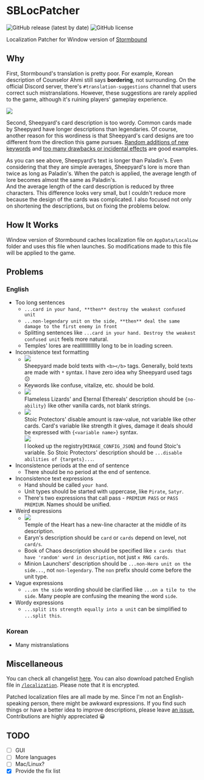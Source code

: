 # SBLocPatcher
![GitHub release (latest by date)](https://img.shields.io/github/v/release/dvrp0/SBLocPatcher) ![GitHub license](https://img.shields.io/github/license/dvrp0/SBLocPatcher)

Localization Patcher for Window version of [Stormbound](https://paladinstudios.com/stormbound/)

## Why
First, Stormbound's translation is pretty poor. For example, Korean description of Counselor Ahmi still says **bordering**, not surrounding. On the official Discord server, there's `#translation-suggestions` channel that users correct such mistranslations. However, these suggestions are rarely applied to the game, although it's ruining players' gameplay experience.

![](https://media.discordapp.net/attachments/815214884920098817/928644018294894623/unknown.png)

Second, Sheepyard's card description is too wordy. Common cards made by Sheepyard have longer descriptions than legendaries. Of course, another reason for this wordiness is that Sheepyard's card designs are too different from the direction this game pursues. [Random additions of new keywords](https://discord.com/channels/293674725069029377/447484918801629195/899744998310948884) and [too many drawbacks or incidental effects](https://discord.com/channels/293674725069029377/447676050726453248/915670519376924724) are good examples.

As you can see above, Sheepyard's text is longer than Paladin's. Even considering that they are simple averages, Sheepyard's lore is more than twice as long as Paladin's. When the patch is applied, the average length of lore becomes almost the same as Paladin's.  
And the average length of the card description is reduced by three characters. This difference looks very small, but I couldn't reduce more because the design of the cards was complicated. I also focused not only on shortening the descriptions, but on fixing the problems below.

## How It Works
Window version of Stormbound caches localization file on `AppData/LocalLow` folder and uses this file when launches. So modifications made to this file will be applied to the game.

## Problems
### English
 - Too long sentences
   - `...card in your hand, **then** destroy the weakest confused unit`
   - `...non-legendary unit on the side, **then** deal the same damage to the first enemy in front`
   - Splitting sentences like `...card in your hand. Destroy the weakest confused unit` feels more natural.
   - Temples' lores are reallllllllllllly long to be in loading screen.
 - Inconsistence text formatting
   - ![](https://cdn.discordapp.com/attachments/815214884920098817/927613588410105936/unknown.png)  
     Sheepyard made bold texts with `<b></b>` tags. Generally, bold texts are made with `*` syntax. I have zero idea why Sheepyard used tags 😕
   - Keywords like confuse, vitalize, etc. should be bold.
   - ![](https://cdn.discordapp.com/attachments/815214884920098817/927609032116678737/unknown.png)  
     Flameless Lizards' and Eternal Ethereals' description should be `{no-ability}` like other vanilla cards, not blank strings.
   - ![](https://cdn.discordapp.com/attachments/815214884920098817/927607083937976350/unknown.png)  
     Stoic Protectors' disable amount is raw-value, not variable like other cards. Card's variable like strength it gives, damage it deals should be expressed with `{<variable name>}` syntax.  
     ![](https://cdn.discordapp.com/attachments/815214884920098817/927607004355244053/unknown.png)  
     I looked up the registry(`MIRAGE_CONFIG_JSON`) and found Stoic's variable. So Stoic Protectors' description should be `...disable abilities of {targets}...`.
 - Inconsistence periods at the end of sentence
   - There should be no period at the end of sentence.
 - Inconsistence text expressions
   - Hand should be called `your hand`.
   - Unit types should be started with uppercase, like `Pirate`, `Satyr`.
   - There's two expressions that call pass - `PREMIUM PASS` or `PASS PREMIUM`. Names should be unified.
 - Weird expressions
   - ![](https://cdn.discordapp.com/attachments/815214884920098817/927608727438241872/unknown.png)  
     Temple of the Heart has a new-line character at the middle of its description.
   - Earyn's description should be `card` or `cards` depend on level, not `card/s`.
   - Book of Chaos description should be specified like `x cards that have 'random' word in description`, not just `x RNG cards`.
   - Minion Launchers' description should be `...non-Hero unit on the side...`, not `non-legendary`. The `non` prefix should come before the unit type.
 - Vague expressions
   - `...on the side` wording should be clarified like `...on a tile to the side`. Many people are confusing the meaning the word `side`.
 - Wordy expressions
   - `...split its strength equally into a unit` can be simplified to `...split this`.

### Korean
 - Many mistranslations

## Miscellaneous
You can check all changelist [here](https://www.diffchecker.com/9mKNVkXj). You can also download patched English file in [`/localization`](https://github.com/dvrp0/SBLocPatcher/tree/main/localizations). Please note that it is encrypted.

Patched localization files are all made by me. Since I'm not an English-speaking person, there might be awkward expressions. If you find such things or have a better idea to improve descriptions, please leave [an issue.](https://github.com/dvrp0/SBLocPatcher/issues) Contributions are highly appreciated 😀

## TODO
 - [ ] GUI
 - [ ] More languages
 - [ ] Mac/Linux?
 - [x] Provide the fix list
